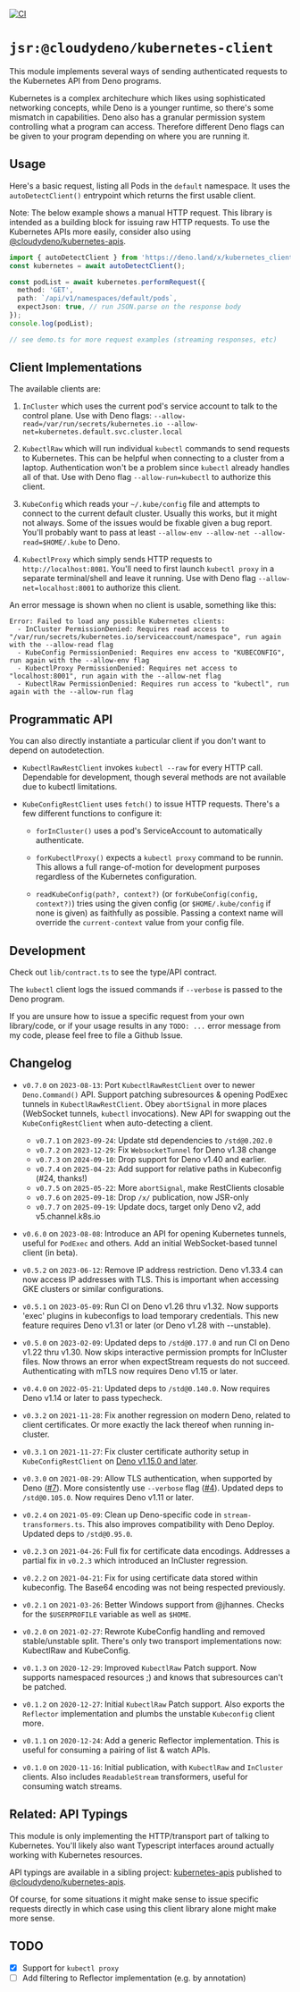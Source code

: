 [![CI](https://github.com/cloudydeno/kubernetes-client/actions/workflows/deno-ci.yaml/badge.svg)](https://github.com/cloudydeno/kubernetes-client/actions/workflows/deno-ci.yaml)

# `jsr:@cloudydeno/kubernetes-client`

This module implements several ways of sending authenticated requests
to the Kubernetes API from Deno programs.

Kubernetes is a complex architechure which likes using sophisticated networking concepts,
while Deno is a younger runtime, so there's some mismatch in capabilities.
Deno also has a granular permission system controlling what a program can access.
Therefore different Deno flags can be given to your program depending on where you are running it.

## Usage

Here's a basic request, listing all Pods in the `default` namespace.
It uses the `autoDetectClient()` entrypoint which returns the first usable client.

Note: The below example shows a manual HTTP request.
This library is intended as a building block for issuing raw HTTP requests.
To use the Kubernetes APIs more easily, consider also using
[@cloudydeno/kubernetes-apis](https://jsr.io/@cloudydeno/kubernetes-apis).

```ts
import { autoDetectClient } from 'https://deno.land/x/kubernetes_client/mod.ts';
const kubernetes = await autoDetectClient();

const podList = await kubernetes.performRequest({
  method: 'GET',
  path: `/api/v1/namespaces/default/pods`,
  expectJson: true, // run JSON.parse on the response body
});
console.log(podList);

// see demo.ts for more request examples (streaming responses, etc)
```

## Client Implementations

The available clients are:

1. `InCluster` which uses the current pod's service account to talk to the control plane.
    Use with Deno flags: `--allow-read=/var/run/secrets/kubernetes.io --allow-net=kubernetes.default.svc.cluster.local`

1. `KubectlRaw` which will run individual `kubectl` commands to send requests to Kubernetes.
    This can be helpful when connecting to a cluster from a laptop.
    Authentication won't be a problem since `kubectl` already handles all of that.
    Use with Deno flag `--allow-run=kubectl` to authorize this client.

1. `KubeConfig` which reads your `~/.kube/config` file and attempts to connect to the current default cluster.
    Usually this works, but it might not always. Some of the issues would be fixable given a bug report.
    You'll probably want to pass at least  `--allow-env --allow-net --allow-read=$HOME/.kube` to Deno.

1. `KubectlProxy` which simply sends HTTP requests to `http://localhost:8081`.
    You'll need to first launch `kubectl proxy` in a separate terminal/shell and leave it running.
    Use with Deno flag `--allow-net=localhost:8001` to authorize this client.

An error message is shown when no client is usable, something like this:

```
Error: Failed to load any possible Kubernetes clients:
  - InCluster PermissionDenied: Requires read access to "/var/run/secrets/kubernetes.io/serviceaccount/namespace", run again with the --allow-read flag
  - KubeConfig PermissionDenied: Requires env access to "KUBECONFIG", run again with the --allow-env flag
  - KubectlProxy PermissionDenied: Requires net access to "localhost:8001", run again with the --allow-net flag
  - KubectlRaw PermissionDenied: Requires run access to "kubectl", run again with the --allow-run flag
```

## Programmatic API

You can also directly instantiate a particular client if you don't want to depend on autodetection.

* `KubectlRawRestClient` invokes `kubectl --raw` for every HTTP call.
    Dependable for development, though several methods are not available due to kubectl limitations.

* `KubeConfigRestClient` uses `fetch()` to issue HTTP requests. There's a few different functions to configure it:

    * `forInCluster()` uses a pod's ServiceAccount to automatically authenticate.

    * `forKubectlProxy()` expects a `kubectl proxy` command to be runnin. This allows a full range-of-motion for development purposes regardless of the Kubernetes configuration.

    * `readKubeConfig(path?, context?)` (or `forKubeConfig(config, context?)`) tries using the given config (or `$HOME/.kube/config` if none is given) as faithfully as possible. Passing a context name will override the `current-context` value from your config file.

## Development

Check out `lib/contract.ts` to see the type/API contract.

The `kubectl` client logs the issued commands if `--verbose` is passed to the Deno program.

If you are unsure how to issue a specific request from your own library/code,
or if your usage results in any `TODO: ...` error message from my code,
please feel free to file a Github Issue.

## Changelog

* `v0.7.0` on `2023-08-13`:
    Port `KubectlRawRestClient` over to newer `Deno.Command()` API.
    Support patching subresources & opening PodExec tunnels in `KubectlRawRestClient`.
    Obey `abortSignal` in more places (WebSocket tunnels, `kubectl` invocations).
    New API for swapping out the `KubeConfigRestClient` when auto-detecting a client.

    * `v0.7.1` on `2023-09-24`: Update std dependencies to `/std@0.202.0`
    * `v0.7.2` on `2023-12-29`: Fix `WebsocketTunnel` for Deno v1.38 change
    * `v0.7.3` on `2024-09-10`: Drop support for Deno v1.40 and earlier.
    * `v0.7.4` on `2025-04-23`: Add support for relative paths in Kubeconfig (#24, thanks!)
    * `v0.7.5` on `2025-05-22`: More `abortSignal`, make RestClients closable
    * `v0.7.6` on `2025-09-18`: Drop `/x/` publication, now JSR-only
    * `v0.7.7` on `2025-09-19`: Update docs, target only Deno v2, add v5.channel.k8s.io

* `v0.6.0` on `2023-08-08`:
    Introduce an API for opening Kubernetes tunnels, useful for `PodExec` and others.
    Add an initial WebSocket-based tunnel client (in beta).

* `v0.5.2` on `2023-06-12`:
    Remove IP address restriction. Deno v1.33.4 can now access IP addresses with TLS.
    This is important when accessing GKE clusters or similar configurations.

* `v0.5.1` on `2023-05-09`:
    Run CI on Deno v1.26 thru v1.32.
    Now supports 'exec' plugins in kubeconfigs to load temporary credentials.
    This new feature requires Deno v1.31 or later (or Deno v1.28 with --unstable).

* `v0.5.0` on `2023-02-09`:
    Updated deps to `/std@0.177.0` and run CI on Deno v1.22 thru v1.30.
    Now skips interactive permission prompts for InCluster files.
    Now throws an error when expectStream requests do not succeed.
    Authenticating with mTLS now requires Deno v1.15 or later.

* `v0.4.0` on `2022-05-21`:
    Updated deps to `/std@0.140.0`.
    Now requires Deno v1.14 or later to pass typecheck.

* `v0.3.2` on `2021-11-28`:
    Fix another regression on modern Deno, related to client certificates.
    Or more exactly the lack thereof when running in-cluster.

* `v0.3.1` on `2021-11-27`:
    Fix cluster certificate authority setup in `KubeConfigRestClient`
    on [Deno v1.15.0 and later](https://deno.com/blog/v1.15#in-memory-ca-certificates).

* `v0.3.0` on `2021-08-29`:
    Allow TLS authentication, when supported by Deno ([#7](https://github.com/cloudydeno/deno-kubernetes_client/issues/7)).
    More consistently use `--verbose` flag ([#4](https://github.com/cloudydeno/deno-kubernetes_client/issues/4)).
    Updated deps to `/std@0.105.0`.
    Now requires Deno v1.11 or later.

* `v0.2.4` on `2021-05-09`: Clean up Deno-specific code in `stream-transformers.ts`.
    This also improves compatibility with Deno Deploy.
    Updated deps to `/std@0.95.0`.

* `v0.2.3` on `2021-04-26`: Full fix for certificate data encodings.
    Addresses a partial fix in `v0.2.3` which introduced an InCluster regression.

* `v0.2.2` on `2021-04-21`: Fix for using certificate data stored within kubeconfig.
    The Base64 encoding was not being respected previously.

* `v0.2.1` on `2021-03-26`: Better Windows support from @jhannes.
    Checks for the `$USERPROFILE` variable as well as `$HOME`.

* `v0.2.0` on `2021-02-27`: Rewrote KubeConfig handling and removed stable/unstable split.
    There's only two transport implementations now: KubectlRaw and KubeConfig.

* `v0.1.3` on `2020-12-29`: Improved `KubectlRaw` Patch support.
    Now supports namespaced resources ;) and knows that subresources can't be patched.

* `v0.1.2` on `2020-12-27`: Initial `KubectlRaw` Patch support.
    Also exports the `Reflector` implementation and plumbs the unstable `Kubeconfig` client more.

* `v0.1.1` on `2020-12-24`: Add a generic Reflector implementation.
    This is useful for consuming a pairing of list & watch APIs.

* `v0.1.0` on `2020-11-16`: Initial publication, with `KubectlRaw` and `InCluster` clients.
    Also includes `ReadableStream` transformers, useful for consuming watch streams.

## Related: API Typings

This module is only implementing the HTTP/transport part of talking to Kubernetes.
You'll likely also want Typescript interfaces around actually working with Kubernetes resources.

API typings are available in a sibling project:
[kubernetes-apis](https://github.com/danopia/kubernetes-apis)
published to
[@cloudydeno/kubernetes-apis](https://jsr.io/@cloudydeno/kubernetes-apis).

Of course, for some situations it might make sense to issue specific requests directly
in which case using this client library alone might make more sense.

## TODO
* [x] Support for `kubectl proxy`
* [ ] Add filtering to Reflector implementation (e.g. by annotation)
